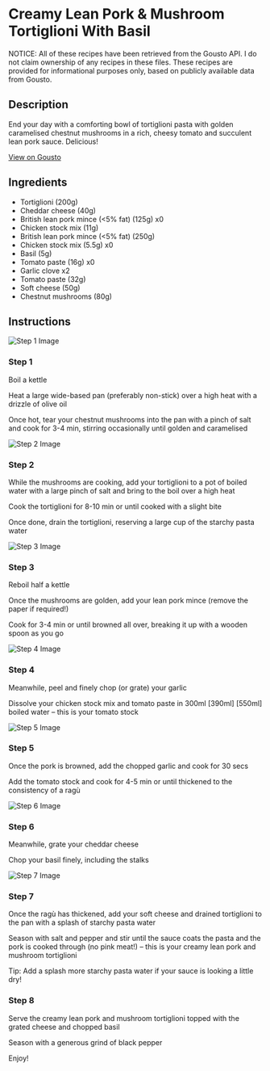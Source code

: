 # Creamy Lean Pork & Mushroom Tortiglioni With Basil

NOTICE: All of these recipes have been retrieved from the Gousto API. I do not claim ownership of any recipes in these files. These recipes are provided for informational purposes only, based on publicly available data from Gousto.

## Description

End your day with a comforting bowl of tortiglioni pasta with golden caramelised chestnut mushrooms in a rich, cheesy tomato and succulent lean pork sauce. Delicious!

[View on Gousto](https://www.gousto.co.uk/recipes/cookbook/creamy-lean-pork-mushroom-tortiglioni-with-basil)

## Ingredients

- Tortiglioni (200g)
- Cheddar cheese (40g)
- British lean pork mince (<5% fat) (125g) x0
- Chicken stock mix (11g)
- British lean pork mince (<5% fat) (250g)
- Chicken stock mix (5.5g) x0
- Basil (5g)
- Tomato paste (16g) x0
- Garlic clove x2
- Tomato paste (32g)
- Soft cheese (50g)
- Chestnut mushrooms (80g)

## Instructions

![Step 1 Image](https://production-media.gousto.co.uk/cms/recipe-step-image/Step-1-1669742947080-x200.jpg)

### Step 1

Boil a kettle

Heat a large wide-based pan (preferably non-stick) over a high heat with a drizzle of olive oil

Once hot, tear your chestnut mushrooms into the pan with a pinch of salt and cook for 3-4 min, stirring occasionally until golden and caramelised

![Step 2 Image](https://production-media.gousto.co.uk/cms/recipe-step-image/Step-2-1669742951263-x200.jpg)

### Step 2

While the mushrooms are cooking, add your tortiglioni to a pot of boiled water with a large pinch of salt and bring to the boil over a high heat

Cook the tortiglioni for 8-10 min or until cooked with a slight bite

Once done, drain the tortiglioni, reserving a large cup of the starchy pasta water

![Step 3 Image](https://production-media.gousto.co.uk/cms/recipe-step-image/Step-3-1669742954383-x200.jpg)

### Step 3

Reboil half a kettle

Once the mushrooms are golden, add your lean pork mince (remove the paper if required!)

Cook for 3-4 min or until browned all over, breaking it up with a wooden spoon as you go

![Step 4 Image](https://production-media.gousto.co.uk/cms/recipe-step-image/Step-4-1669742959102-x200.jpg)

### Step 4

Meanwhile, peel and finely chop (or grate) your garlic

Dissolve your chicken stock mix and tomato paste in 300ml <span class="text-purple">[390ml] </span><span class="text-danger">[550ml] </span>boiled water – this is your tomato stock

![Step 5 Image](https://production-media.gousto.co.uk/cms/recipe-step-image/Step-5-1669742963233-x200.jpg)

### Step 5

Once the pork is browned, add the chopped garlic and cook for 30 secs

Add the tomato stock and cook for 4-5 min or until thickened to the consistency of a ragù

![Step 6 Image](https://production-media.gousto.co.uk/cms/recipe-step-image/Step-6-1669742967822-x200.jpg)

### Step 6

Meanwhile, grate your cheddar cheese

Chop your basil finely, including the stalks

![Step 7 Image](https://production-media.gousto.co.uk/cms/recipe-step-image/Step-7-1669742971988-x200.jpg)

### Step 7

Once the ragù has thickened, add your soft cheese and drained tortiglioni to the pan with a splash of starchy pasta water

Season with salt and pepper and stir until the sauce coats the pasta and the pork is cooked through (no pink meat!) – this is your creamy lean pork and mushroom tortiglioni

Tip: Add a splash more starchy pasta water if your sauce is looking a little dry!

### Step 8

Serve the creamy lean pork and mushroom tortiglioni topped with the grated cheese and chopped basil

Season with a generous grind of black pepper

Enjoy!

